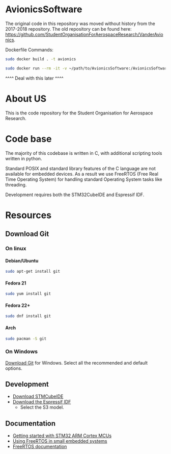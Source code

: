 # AvionicsSoftware

The original code in this repository was moved without history from the 2017-2018 repository. The old repository can be found here: https://github.com/StudentOrganisationForAerospaceResearch/VanderAvionics.

Dockerfile Commands:

```bash
sudo docker build . -t avionics
```
```bash
sudo docker run --rm -it -v ~/path/to/AvionicsSoftware:/AvionicsSoftware/:rw --privileged -v /dev/bus/usb:/dev/bus/usb avionics 
```

^^^^ Deal with this later ^^^^

# About US

This is the code repository for the Student Organisation for Aerospace Research.

# Code base

The majority of this codebase is written in C, with additional scripting tools written in python.

Standard POSIX and standard library features of the C language are not available for embedded devices.
As a result we use FreeRTOS (Free Real Time Operating System) for handling standard Operating System tasks like threading.

Development requires both the STM32CubeIDE and Espressif IDF.

# Resources

## Download Git

### On linux

#### Debian/Ubuntu
```bash
sudo apt-get install git
```
#### Fedora 21
```bash
sudo yum install git
```
#### Fedora 22+
```bash
sudo dnf install git
```
#### Arch
```bash
sudo pacman -S git
```

### On Windows

[Download Git](https://git-scm.com/download/win) for Windows.
Select all the recommended and default options.

## Development

* [Download STMCubeIDE]()
* [Download the Espressif IDF](https://idf.espressif.com/)
  * Select the S3 model.

## Documentation

* [Getting started with STM32 ARM Cortex MCUs](https://deepbluembedded.com/getting-started-with-stm32-arm-cortex-mcus/)
* [Using FreeRTOS in small embedded systems](https://www.freertos.org/tutorial/index.html)
* [FreeRTOS documentation](https://www.freertos.org/fr-content-src/uploads/2018/07/161204_Mastering_the_FreeRTOS_Real_Time_Kernel-A_Hands-On_Tutorial_Guide.pdf)

